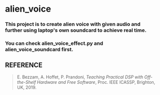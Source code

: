 # alien_voice
### This project is to create alien voice with given audio and further using laptop's own soundcard to achieve real time.
### You can check alien_voice_effect.py and alien_voice_soundcard first.

## REFERENCE
> E. Bezzam, A. Hoffet, P. Prandoni, *Teaching Practical DSP with Off-the-Shelf Hardware and Free Software*, Proc. IEEE ICASSP, Brighton, UK, 2019.
